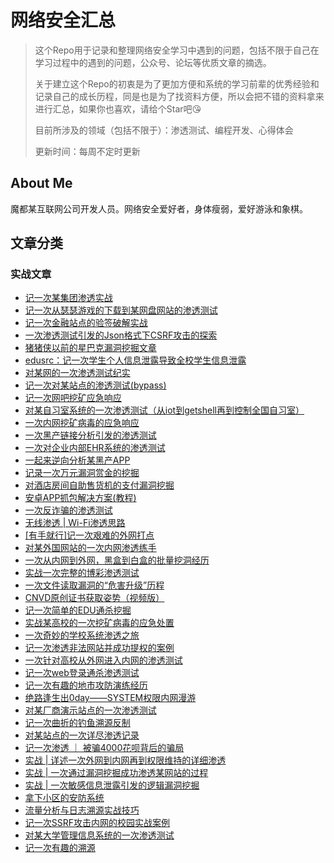 # 网络安全汇总

> 这个Repo用于记录和整理网络安全学习中遇到的问题，包括不限于自己在学习过程中的遇到的问题，公众号、论坛等优质文章的摘选。
>
> 关于建立这个Repo的初衷是为了更加方便和系统的学习前辈的优秀经验和记录自己的成长历程，同是也是为了找资料方便，所以会把不错的资料拿来进行汇总，如果你也喜欢，请给个Star吧😘
>
> 目前所涉及的领域（包括不限于）：渗透测试、编程开发、心得体会
>
> 更新时间：每周不定时更新

## About Me

魔都某互联网公司开发人员。网络安全爱好者，身体瘦弱，爱好游泳和象棋。

## 文章分类

### 实战文章

- [记一次某集团渗透实战](https://mp.weixin.qq.com/s/VDiH1372wulI5194PfTuMQ)
- [记一次从瑟瑟游戏的下载到某网盘网站的渗透测试](https://mp.weixin.qq.com/s/UwMy8n1-YyY3rgJa27p3vw)
- [记一次金融站点的验签破解实战](https://mp.weixin.qq.com/s/gbziT3YvzPVbP4P8M4iwlA)
- [一次渗透测试引发的Json格式下CSRF攻击的探索](https://mp.weixin.qq.com/s/iV3EQ1DR7V5VOKvTZxhdag)
- [猪猪侠以前的星巴克漏洞挖掘文章](https://mp.weixin.qq.com/s/CXpCNOQwY1aZ4ciczTplrw)
- [edusrc：记一次学生个人信息泄露导致全校学生信息泄露](https://mp.weixin.qq.com/s/eSWVZQL6Xu2tt4b7TurHHw)
- [对某网的一次渗透测试纪实](https://mp.weixin.qq.com/s/PgLCeuvA--U7716qqLnjlQ)
- [记一次对某站点的渗透测试(bypass)](https://mp.weixin.qq.com/s/bFhj4vcbkhk_tIxgzhRnCw)
- [记一次网吧挖矿应急响应](https://mp.weixin.qq.com/s/oUf1NuwWurBf9I2gesp0uw)
- [对某自习室系统的一次渗透测试（从iot到getshell再到控制全国自习室）](https://mp.weixin.qq.com/s/8G0-fZKs-C4HZizV8To3Uw)
- [一次内网挖矿病毒的应急响应](https://mp.weixin.qq.com/s/qQq1GSeqdHq7OhUsZTvb7A)
- [一次黑产链接分析引发的渗透测试](https://mp.weixin.qq.com/s/q4_7c6qT4-1Xn_XSs-DbKg)
- [一次对企业内部EHR系统的渗透测试](https://mp.weixin.qq.com/s/0yNEn69RKoYvgaQXkEmA2A)
- [一起来逆向分析某黑产APP](https://mp.weixin.qq.com/s/zEy6ysuKyQi3Z07unQh-5g)
- [记录一次万元漏洞赏金的挖掘](https://mp.weixin.qq.com/s/t_41iBnZ_OtRljkV4Cy1Qw)
- [对酒店房间自助售货机的支付漏洞挖掘](https://mp.weixin.qq.com/s/uNRbKM0XZGSbZm1CFD-3Ew)
- [安卓APP抓包解决方案(教程)](https://mp.weixin.qq.com/s/HBfiEqNb510wIJcF0MD94w)
- [一次反诈骗的渗透测试](https://mp.weixin.qq.com/s/21d8hKH3q0sQklQq77C6Wg)
- [无线渗透 | Wi-Fi渗透思路](https://mp.weixin.qq.com/s/6i1sYAAlx71NjwegE9tJ2w)
- [[有手就行]记一次艰难的外网打点](https://mp.weixin.qq.com/s/K7SvMvBjIvh2L_OdrYKgyA)
- [对某外国网站的一次内网渗透练手](https://mp.weixin.qq.com/s/j7uTplzO50EOkjm9CD2HKQ)
- [一次从内网到外网，黑盒到白盒的批量挖洞经历](https://mp.weixin.qq.com/s/94nU3gXdVUmLJuGVxjJA3Q)
- [实战一次完整的博彩渗透测试](https://mp.weixin.qq.com/s/zSgqsgSZWo8bZN8n0tClLg)
- [一次文件读取漏洞的“危害升级”历程](https://mp.weixin.qq.com/s/uCuGaJjAok7Em9PVHHJhKw)
- [CNVD原创证书获取姿势（视频版）](https://mp.weixin.qq.com/s/eR3dZ_woRtW4KiCFMIh-kg)
- [记一次简单的EDU通杀挖掘](https://mp.weixin.qq.com/s/GXHYFqVSttyAxduhn3NGhw)
- [实战某高校的一次挖矿病毒的应急处置](https://mp.weixin.qq.com/s/JW1f6HjMFaA_zh_tAjPWzw)
- [一次奇妙的学校系统渗透之旅](https://mp.weixin.qq.com/s/wFkXScJ-JJPcG-FqtqxT_Q)
- [记一次渗透非法网站并成功提权的案例](https://mp.weixin.qq.com/s/zpLtL5J_2wAzmtYcV_yiXw)
- [一次针对高校从外网进入内网的渗透测试](https://mp.weixin.qq.com/s/R6JVDwOll8gj2RXOt_YDSA)
- [记一次web登录通杀渗透测试](https://mp.weixin.qq.com/s/m32dpNqTOx9x5uxmlyslFA)
- [记一次有趣的地市攻防演练经历](https://mp.weixin.qq.com/s/R074x5Bopgo_1tCwGIJhrA)
- [绝路逢生出0day——SYSTEM权限内网漫游](https://mp.weixin.qq.com/s/LHH4Ln8XhqM4Zx3yn0qQuA)
- [对某厂商演示站点的一次渗透测试](https://mp.weixin.qq.com/s/FTsLLtOg7H5bCl6zw4keeg)
- [记一次曲折的钓鱼溯源反制](https://mp.weixin.qq.com/s/rgxtqE-HQoDHcIj7YuA6FQ)
- [对某站点的一次详尽渗透记录](https://mp.weixin.qq.com/s/QoL6kIWJez6bi9ZPAFN7IA)
- [记一次渗透 ｜ 被骗4000花呗背后的骗局](https://mp.weixin.qq.com/s/YqPUcni63rEq2R8R3Kt0Gg)
- [实战 | 详述一次外网到内网再到权限维持的详细渗透](https://mp.weixin.qq.com/s/hxMrWB7O1meWfzjmkx6l_Q)
- [实战 | 一次通过漏洞挖掘成功渗透某网站的过程](https://mp.weixin.qq.com/s/dzvGeJDEp-BEsMZt7RiRLw)
- [实战 | 一次敏感信息泄露引发的逻辑漏洞挖掘](https://mp.weixin.qq.com/s/V8LteGWfo7OlT2h82F2E1w)
- [拿下小区的安防系统](https://mp.weixin.qq.com/s/Rjb00udA4Uy7Ty0crpQh5g)
- [流量分析与日志溯源实战技巧](https://mp.weixin.qq.com/s/uiFthGCgGg3rxx3sv3Q_yQ)
- [记一次SSRF攻击内网的校园实战案例](https://mp.weixin.qq.com/s/8D6kmI2i7vOncN2Swrbe8g)
- [对某大学管理信息系统的一次渗透测试](https://mp.weixin.qq.com/s/yvtQrXQkA56CQS9_D-XXZw)
- [记一次有趣的溯源](https://mp.weixin.qq.com/s/gWIsw3rhUgv9r9pFdKByjQ)
